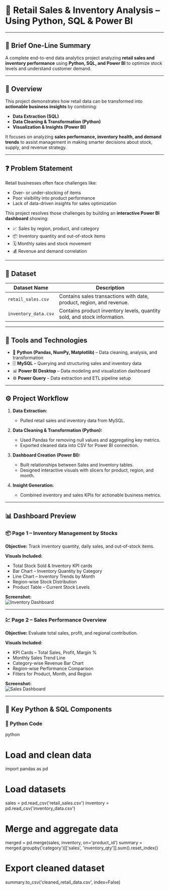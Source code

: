 
# 🏬 Retail Sales & Inventory Analysis – Using Python, SQL & Power BI

---

## 📘 **Brief One-Line Summary**
A complete end-to-end data analytics project analyzing **retail sales and inventory performance** using **Python, SQL, and Power BI** to optimize stock levels and understand customer demand.

---

## 🧭 **Overview**
This project demonstrates how retail data can be transformed into **actionable business insights** by combining:
- **Data Extraction (SQL)**
- **Data Cleaning & Transformation (Python)**
- **Visualization & Insights (Power BI)**

It focuses on analyzing **sales performance, inventory health, and demand trends** to assist management in making smarter decisions about stock, supply, and revenue strategy.

---

## ❓ **Problem Statement**
Retail businesses often face challenges like:
- Over- or under-stocking of items  
- Poor visibility into product performance  
- Lack of data-driven insights for sales optimization  

This project resolves those challenges by building an **interactive Power BI dashboard** showing:
- 📈 Sales by region, product, and category  
- 📦 Inventory quantity and out-of-stock items  
- 🗓️ Monthly sales and stock movement  
- 💰 Revenue and demand correlation  

---

## 🧩 **Dataset**
| Dataset Name | Description |
|---------------|-------------|
| `retail_sales.csv` | Contains sales transactions with date, product, region, and revenue. |
| `inventory_data.csv` | Contains product inventory levels, quantity sold, and stock information. |

---

## 🧠 **Tools and Technologies**
- 🐍 **Python (Pandas, NumPy, Matplotlib)** – Data cleaning, analysis, and transformation  
- 🗄️ **MySQL** – Querying and structuring sales and inventory data  
- 📊 **Power BI Desktop** – Data modeling and visualization dashboard  
- ⚙️ **Power Query** – Data extraction and ETL pipeline setup  

---

## ⚙️ **Project Workflow**
1. **Data Extraction:**  
   - Pulled retail sales and inventory data from MySQL.  

2. **Data Cleaning & Transformation (Python):**  
   - Used Pandas for removing null values and aggregating key metrics.  
   - Exported cleaned data into CSV for Power BI connection.  

3. **Dashboard Creation (Power BI):**  
   - Built relationships between Sales and Inventory tables.  
   - Designed interactive visuals with slicers for product, region, and month.  

4. **Insight Generation:**  
   - Combined inventory and sales KPIs for actionable business metrics.  

---

## 📊 **Dashboard Preview**

### 📦 Page 1 – Inventory Management by Stocks  
**Objective:** Track inventory quantity, daily sales, and out-of-stock items.  

**Visuals Included:**  
- Total Stock Sold & Inventory KPI cards  
- Bar Chart – Inventory Quantity by Category  
- Line Chart – Inventory Trends by Month  
- Region-wise Stock Distribution  
- Product Table – Current Stock Levels  

**Screenshot:**  
![Inventory Dashboard](https://github.com/kailaskakde/Retail-Sales-and-Inventory-Analysis-using-Python-SQL-PowerBI/blob/main/Screenshots/inventory_page.png)

---

### 💹 Page 2 – Sales Performance Overview  
**Objective:** Evaluate total sales, profit, and regional contribution.  

**Visuals Included:**  
- KPI Cards – Total Sales, Profit, Margin %  
- Monthly Sales Trend Line  
- Category-wise Revenue Bar Chart  
- Region-wise Performance Comparison  
- Filters for Product, Month, and Region  

**Screenshot:**  
![Sales Dashboard](https://github.com/kailaskakde/Retail-Sales-and-Inventory-Analysis-using-Python-SQL-PowerBI/blob/main/Screenshots/sales_page.png)

---

## 🧮 **Key Python & SQL Components**

### 🔹 Python Code
python
# Load and clean data
import pandas as pd

# Load datasets
sales = pd.read_csv('retail_sales.csv')
inventory = pd.read_csv('inventory_data.csv')

# Merge and aggregate data
merged = pd.merge(sales, inventory, on='product_id')
summary = merged.groupby('category')[['sales', 'inventory_qty']].sum().reset_index()

# Export cleaned dataset
summary.to_csv('cleaned_retail_data.csv', index=False)

